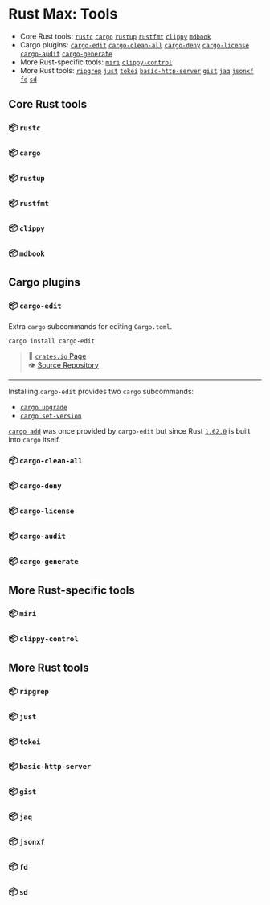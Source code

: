 # Rust Max: Tools

- Core Rust tools:
  [`rustc`](#user-content--rustc)
  [`cargo`](#user-content--cargo)
  [`rustup`](#user-content--rustup)
  [`rustfmt`](#user-content--rustfmt)
  [`clippy`](#user-content--clippy)
  [`mdbook`](#user-content--mdbook)
- Cargo plugins:
  [`cargo-edit`](#user-content--cargo-edit)
  [`cargo-clean-all`](#user-content--cargo-clean-all)
  [`cargo-deny`](#user-content--cargo-deny)
  [`cargo-license`](#user-content--cargo-license)
  [`cargo-audit`](#user-content--cargo-audit)
  [`cargo-generate`](#user-content--cargo-generate)
- More Rust-specific tools:
  [`miri`](#user-content--miri)
  [`clippy-control`](#user-content--clippy-control)
- More Rust tools:
  [`ripgrep`](#user-content--ripgrep)
  [`just`](#user-content--just)
  [`tokei`](#user-content--tokei)
  [`basic-http-server`](#user-content--clippy-control)
  [`gist`](#user-content-gist)
  [`jaq`](#user-content-jaq)
  [`jsonxf`](#user-content-jsonxf)
  [`fd`](#user-content--fd)
  [`sd`](#user-content--sd)



## Core Rust tools


### 📦 `rustc`
### 📦 `cargo`
### 📦 `rustup`
### 📦 `rustfmt`
### 📦 `clippy`
### 📦 `mdbook`




## Cargo plugins


### 📦 `cargo-edit`

Extra `cargo` subcommands for editing `Cargo.toml`.

```
cargo install cargo-edit
```

> 🥡 [`crates.io` Page](https://crates.io/crates/cargo-edit)\
> 👁️  [Source Repository](https://github.com/killercup/cargo-edit)

---

Installing `cargo-edit` provides two `cargo` subcommands:

- [`cargo upgrade`](https://github.com/killercup/cargo-edit#cargo-upgrade)
- [`cargo set-version`](https://github.com/killercup/cargo-edit#cargo-set-version)

[`cargo add`](https://doc.rust-lang.org/cargo/commands/cargo-add.html)
was once provided by `cargo-edit` but since Rust [`1.62.0`](https://blog.rust-lang.org/2022/06/30/Rust-1.62.0.html)
is built into `cargo` itself.



### 📦 `cargo-clean-all`
### 📦 `cargo-deny`
### 📦 `cargo-license`
### 📦 `cargo-audit`
### 📦 `cargo-generate`



## More Rust-specific tools

### 📦 `miri`
### 📦 `clippy-control`

## More Rust tools

### 📦 `ripgrep`
### 📦 `just`
### 📦 `tokei`
### 📦 `basic-http-server`
### 📦 `gist`
### 📦 `jaq`
### 📦 `jsonxf`
### 📦 `fd`
### 📦 `sd`

